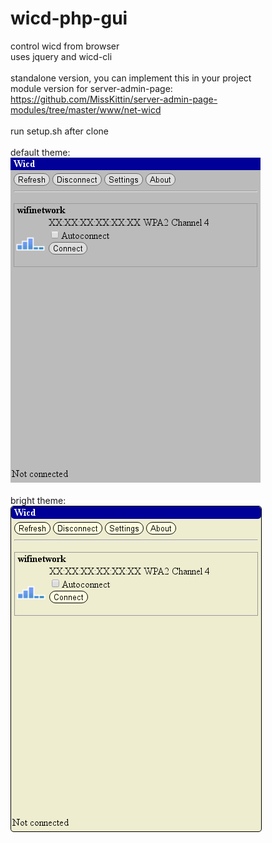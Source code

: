 # wicd-php-gui
control wicd from browser<br>
uses jquery and wicd-cli<br><br>
standalone version, you can implement this in your project<br>
module version for server-admin-page: https://github.com/MissKittin/server-admin-page-modules/tree/master/www/net-wicd<br><br>
run setup.sh after clone<br><br>
default theme:<br>
![default](https://raw.githubusercontent.com/MissKittin/wicd-php-gui/master/default_preview.png)<br><br>
bright theme:<br>
![bright](https://raw.githubusercontent.com/MissKittin/wicd-php-gui/master/bright_preview.png)
